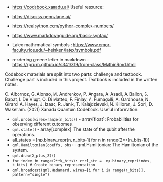 * https://codebook.xanadu.ai/
Useful resource:
* https://discuss.pennylane.ai/
* https://realpython.com/python-complex-numbers/
* https://www.markdownguide.org/basic-syntax/
* Latex mathematical symbols : https://www.cmor-faculty.rice.edu/~heinken/latex/symbols.pdf

* rendering greece letter in markdown - https://rpruim.github.io/s341/S19/from-class/MathinRmd.html

Codebook materials are split into two parts: challenge and textbook. Challenge part is included in this project.
Textbook is included in the written notes.

C. Albornoz, G. Alonso, M. Andrenkov, P. Angara, A. Asadi, A. Ballon, S. Bapat, I. De Vlugt, O. Di Matteo, P. Finlay, A. Fumagalli, A. Gardhouse, N. Girard, A. Hayes, J. Izaac, R. Janik, T. Kalajdzievski, N. Killoran, J. Soni, D. Wakeham. (2021) Xanadu Quantum Codebook.
Useful information:
* `qml.probs(wires=range(n_bits))` - array[float]: Probabilities for observing different outcomes.
* `qml.state()` - array[complex]: The state of the qubit after the operations.
* all_states = [np.binary_repr(n, n_bits-1) for n in range(2**(n_bits-1))]
* `qml.Hamiltonian(coeffs, obs)` - qml.Hamiltonian: The Hamiltonian of the system.
* `qml.draw(X_plus_Z)()`
* `for index in range(2**k_bits): ctrl_str =  np.binary_repr(index, k_bits) # Create binary representation`
* `qml.broadcast(qml.Hadamard, wires=[i for i in range(n_bits)], pattern="single")`